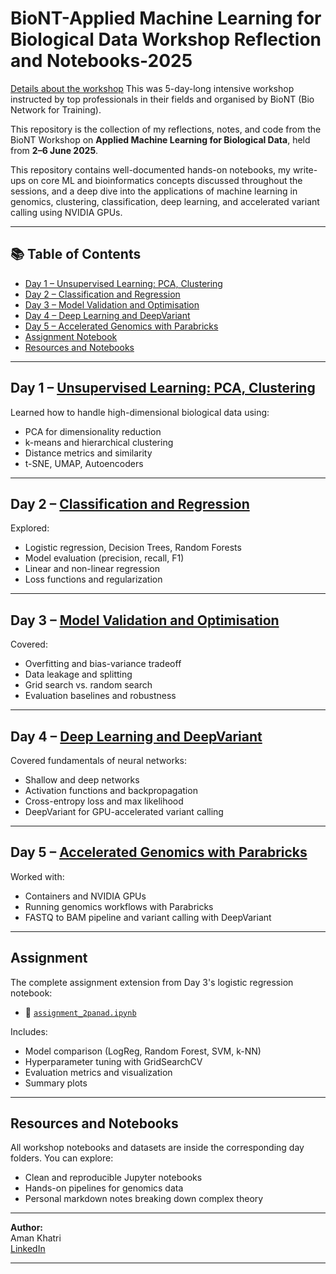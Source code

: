 # BioNT-Applied Machine Learning for Biological Data Workshop Reflection and Notebooks-2025
[Details about the workshop](https://www.cecam.org/workshop-details/applied-machine-learning-for-biological-data-1459)
This was 5-day-long intensive workshop instructed by top professionals in their fields and organised by BioNT (Bio Network for Training). 


This repository is the collection of my reflections, notes, and code from the BioNT Workshop on **Applied Machine Learning for Biological Data**, held from **2–6 June 2025**.

This repository contains well-documented hands-on notebooks, my write-ups on core ML and bioinformatics concepts discussed throughout the sessions, and a deep dive into the applications of machine learning in genomics, clustering, classification, deep learning, and accelerated variant calling using NVIDIA GPUs.

---

## 📚 Table of Contents

- [Day 1 – Unsupervised Learning: PCA, Clustering](#day-1--unsupervised-learning-pca-clustering)
- [Day 2 – Classification and Regression](#day-2--classification-and-regression)
- [Day 3 – Model Validation and Optimisation](#day-3--model-validation-and-optimisation)
- [Day 4 – Deep Learning and DeepVariant](#day-4--deep-learning-and-deepvariant)
- [Day 5 – Accelerated Genomics with Parabricks](#day-5--accelerated-genomics-with-parabricks)
- [Assignment Notebook](#assignment)
- [Resources and Notebooks](#resources-and-notebooks)

---

## Day 1 – [Unsupervised Learning: PCA, Clustering](./day1/README.md)

Learned how to handle high-dimensional biological data using:
- PCA for dimensionality reduction
- k-means and hierarchical clustering
- Distance metrics and similarity
- t-SNE, UMAP, Autoencoders

---

## Day 2 – [Classification and Regression](./day2/README.md)

Explored:
- Logistic regression, Decision Trees, Random Forests
- Model evaluation (precision, recall, F1)
- Linear and non-linear regression
- Loss functions and regularization

---

## Day 3 – [Model Validation and Optimisation](./day3/README.md)

Covered:
- Overfitting and bias-variance tradeoff
- Data leakage and splitting
- Grid search vs. random search
- Evaluation baselines and robustness

---

## Day 4 – [Deep Learning and DeepVariant](./day4/README.md)

Covered fundamentals of neural networks:
- Shallow and deep networks
- Activation functions and backpropagation
- Cross-entropy loss and max likelihood
- DeepVariant for GPU-accelerated variant calling

---

## Day 5 – [Accelerated Genomics with Parabricks](./day5/README.md)

Worked with:
- Containers and NVIDIA GPUs
- Running genomics workflows with Parabricks
- FASTQ to BAM pipeline and variant calling with DeepVariant

---

## Assignment

The complete assignment extension from Day 3's logistic regression notebook:
- 📄 [`assignment_2panad.ipynb`](./assignment_2panad.ipynb)

Includes:
- Model comparison (LogReg, Random Forest, SVM, k-NN)
- Hyperparameter tuning with GridSearchCV
- Evaluation metrics and visualization
- Summary plots

---

## Resources and Notebooks

All workshop notebooks and datasets are inside the corresponding day folders. You can explore:

- Clean and reproducible Jupyter notebooks
- Hands-on pipelines for genomics data
- Personal markdown notes breaking down complex theory

---

**Author:**  
Aman Khatri  
[LinkedIn](https://www.linkedin.com/in/amarkhatri)

---



